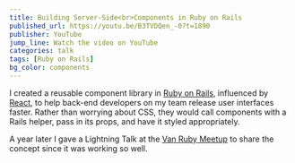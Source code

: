 ```yaml
---
title: Building Server-Side<br>Components in Ruby on Rails
published_url: https://youtu.be/B3TVDQen_-0?t=1890
publisher: YouTube
jump_line: Watch the video on YouTube
categories: talk
tags: [Ruby on Rails]
bg_color: components
---
```


I created a reusable component library in <a href="https://rubyonrails.org" target="_blank">Ruby on Rails</a>, influenced by <a href="https://reactjs.org" target="_blank">React</a>, to help back-end developers on my team release user interfaces faster. Rather than worrying about CSS, they would call components with a Rails helper, pass in its props, and have it styled appropriately.

A year later I gave a Lightning Talk at the <a href="http://vanruby.org" target="_blank">Van Ruby Meetup</a> to share the concept since it was working so well.
